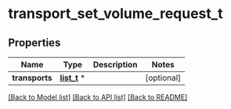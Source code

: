 # transport_set_volume_request_t

## Properties
Name | Type | Description | Notes
------------ | ------------- | ------------- | -------------
**transports** | [**list_t**](transport_set_volume_info.md) \* |  | [optional] 

[[Back to Model list]](../README.md#documentation-for-models) [[Back to API list]](../README.md#documentation-for-api-endpoints) [[Back to README]](../README.md)



